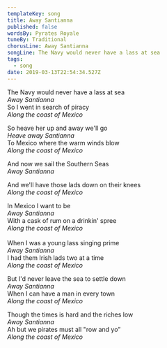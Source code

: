 ```yaml
---
templateKey: song
title: Away Santianna
published: false
wordsBy: Pyrates Royale
tuneBy: Traditional
chorusLine: Away Santianna
songLine: The Navy would never have a lass at sea
tags:
  - song
date: 2019-03-13T22:54:34.527Z
---
```

The Navy would never have a lass at sea\
_Away Santianna_\
So I went in search of piracy\
_Along the coast of Mexico_

So heave her up and away we'll go\
_Heave away Santianna_\
To Mexico where the warm winds blow\
_Along the coast of Mexico_

And now we sail the Southern Seas\
_Away Santianna_

And we'll have those lads down on their knees\
_Along the coast of Mexico_

In Mexico I want to be\
_Away Santianna_\
With a cask of rum on a drinkin' spree\
_Along the coast of Mexico_\
\
When I was a young lass singing prime\
_Away Santianna_\
I had them Irish lads two at a time\
_Along the coast of Mexico_

But I'd never leave the sea to settle down\
_Away Santianna_\
When I can have a man in every town\
_Along the coast of Mexico_

Though the times is hard and the riches low\
_Away Santianna_\
Ah but we pirates must all "row and yo”\
_Along the coast of Mexico_
